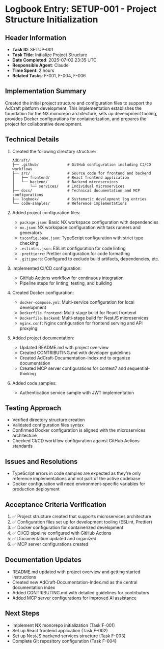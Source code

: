 # Logbook Entry: SETUP-001 - Project Structure Initialization

## Header Information

- **Task ID**: SETUP-001
- **Task Title**: Initialize Project Structure
- **Date Completed**: 2025-07-02 23:35 UTC
- **Responsible Agent**: Claude
- **Time Spent**: 2 hours
- **Related Tasks**: F-001, F-004, F-006

## Implementation Summary

Created the initial project structure and configuration files to support the AdCraft platform development. This implementation establishes the foundation for the NX monorepo architecture, sets up development tooling, provides Docker configurations for containerization, and prepares the project for collaborative development.

## Technical Details

1. Created the following directory structure:

   ```
   AdCraft/
   ├── .github/             # GitHub configuration including CI/CD workflows
   ├── src/                 # Source code for frontend and backend
   │   ├── frontend/        # React frontend application
   │   └── backend/         # Backend microservices
   │       └── services/    # Individual microservices
   ├── docs/                # Technical documentation and MCP configurations
   ├── logbook/             # Systematic development log entries
   └── code-samples/        # Reference implementations
   ```

2. Added project configuration files:

   - `package.json`: Basic NX workspace configuration with dependencies
   - `nx.json`: NX workspace configuration with task runners and generators
   - `tsconfig.base.json`: TypeScript configuration with strict type checking
   - `.eslintrc.json`: ESLint configuration for code linting
   - `.prettierrc`: Prettier configuration for code formatting
   - `.gitignore`: Configured to exclude build artifacts, dependencies, etc.

3. Implemented CI/CD configuration:

   - GitHub Actions workflow for continuous integration
   - Pipeline steps for linting, testing, and building

4. Created Docker configuration:

   - `docker-compose.yml`: Multi-service configuration for local development
   - `Dockerfile.frontend`: Multi-stage build for React frontend
   - `Dockerfile.backend`: Multi-stage build for NestJS microservices
   - `nginx.conf`: Nginx configuration for frontend serving and API proxying

5. Added project documentation:

   - Updated README.md with project overview
   - Created CONTRIBUTING.md with developer guidelines
   - Created AdCraft-Documentation-Index.md to organize documentation
   - Created MCP server configurations for context7 and sequential-thinking

6. Added code samples:
   - Authentication service sample with JWT implementation

## Testing Approach

- Verified directory structure creation
- Validated configuration files syntax
- Confirmed Docker configuration is aligned with the microservices architecture
- Checked CI/CD workflow configuration against GitHub Actions standards

## Issues and Resolutions

- TypeScript errors in code samples are expected as they're only reference implementations and not part of the active codebase
- Docker configuration will need environment-specific variables for production deployment

## Acceptance Criteria Verification

1. ✅ Project structure created that supports microservices architecture
2. ✅ Configuration files set up for development tooling (ESLint, Prettier)
3. ✅ Docker configuration for containerized development
4. ✅ CI/CD pipeline configured with GitHub Actions
5. ✅ Documentation updated and organized
6. ✅ MCP server configurations created

## Documentation Updates

- README.md updated with project overview and getting started instructions
- Created new AdCraft-Documentation-Index.md as the central documentation index
- Added CONTRIBUTING.md with detailed guidelines for contributors
- Added MCP server configurations for improved AI assistance

## Next Steps

- Implement NX monorepo initialization (Task F-001)
- Set up React frontend application (Task F-002)
- Set up NestJS backend services structure (Task F-003)
- Complete Git repository configuration (Task F-004)
